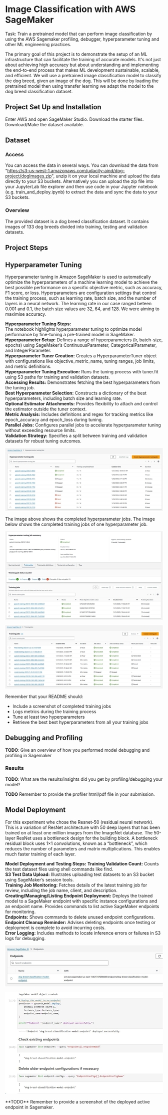 # Image Classification with AWS SageMaker

Task: Train a pretrained model that can perform image classification by using the AWS Sagemaker profiling, debugger, hyperparameter tuning and other ML engineering practices.

The primary goal of this project is to demonstrate the setup of an ML infrastructure that can facilitate the training of accurate models. It's not just about achieving high accuracy but about understanding and implementing the end-to-end process that makes ML development sustainable, scalable, and efficient. We will use a pretrained image classification model to classify the dog breed, given an image of the dog. This will be done by loading the pretrained model then using transfer learning we adapt the model to the dog breed classification dataset.

## Project Set Up and Installation
Enter AWS  and open SageMaker Studio. Download the starter files. Download/Make the dataset available.

## Dataset

### Access
You can access the data in several ways. You can download the data from "https://s3-us-west-1.amazonaws.com/udacity-aind/dog-project/dogImages.zip", unzip it on your local machine and upload the data directly to your S3 buckets.
Alternatively you can upload the zip file into your JupyterLab file explorer and then use code in your Jupyter notebook (e.g. train_and_deploy.ipynb) to extract the data and sync the data to your S3 buckets.

### Overview
The provided dataset is a dog breed classification dataset. It contains images of 133 dog breeds divided into training, testing and validation datasets.

## Project Steps





## Hyperparameter Tuning
Hyperparameter tuning in Amazon SageMaker is used to automatically optimize the hyperparameters of a machine learning model to achieve the best possible performance on a specific objective metric, such as accuracy, F1 score, or loss. Hyperparameters are configuration settings that control the training process, such as learning rate, batch size, and the number of layers in a neural network. The learning rate in our case ranged beteen 0.001 and 0.1, the batch size values are 32, 64, and 128. We were aiming to maximise accuracy.

**Hyperparameter Tuning Steps:**<br>
The notebook highlights hyperparameter tuning to optimize model performance by fine-tuning a pre-trained model in SageMaker.<br>
**Hyperparameter Setup:** Defines a range of hyperparameters (lr, batch-size, epochs) using SageMaker’s ContinuousParameter, CategoricalParameter, and IntegerParameter.<br>
**Hyperparameter Tuner Creation:** Creates a HyperparameterTuner object with configurations like objective_metric_name, tuning ranges, job limits, and metric definitions.<br>
**Hyperparameter Tuning Execution:** Runs the tuning process with tuner.fit using S3 paths for training and validation datasets.<br>
**Accessing Results:** Demonstrates fetching the best hyperparameters from the tuning job.<br>
**Best Hyperparameter Selection:** Constructs a dictionary of the best hyperparameters, including batch size and learning rate.<br>
**Optional Estimator Attachments:** Provides flexibility to attach and control the estimator outside the tuner context.<br>
**Metric Analysis:** Includes definitions and regex for tracking metrics like epoch_accuracy and epoch_loss during tuning.<br>
**Parallel Jobs:** Configures parallel jobs to accelerate hyperparameter tuning without exceeding resource limits.<br>
**Validation Strategy:** Specifies a split between training and validation datasets for robust tuning outcomes.<br>

<p align="center">
  <img src="./screenshots/screenshot_project_4.JPG" />
</p>
The image above shows the completed hyperparameter jobs. The image below shows the completed training jobs of one hyperparameter job.
<p align="center">
  <img src="./screenshots/screenshot_project_5.JPG" />
</p>

<p align="center">
  <img src="./screenshots/screenshot_project_8.JPG" />
</p>

Remember that your README should:
- Include a screenshot of completed training jobs
- Logs metrics during the training process
- Tune at least two hyperparameters
- Retrieve the best best hyperparameters from all your training jobs

## Debugging and Profiling
**TODO**: Give an overview of how you performed model debugging and profiling in Sagemaker

### Results
**TODO**: What are the results/insights did you get by profiling/debugging your model?

**TODO** Remember to provide the profiler html/pdf file in your submission.


## Model Deployment
For this experiment whe chose the Resnet-50 (residual neural network). This is a variation of ResNet architecture with 50 deep layers that has been trained on at least one million images from the ImageNet database. The 50-layer ResNet uses a bottleneck design for the building block. A bottleneck residual block uses 1×1 convolutions, known as a “bottleneck”, which reduces the number of parameters and matrix multiplications. This enables much faster training of each layer.

**Model Deployment and Testing Steps:**
**Training Validation Count:** Counts the test dataset files using shell commands like find.<br>
**S3 Test Data Upload:** Illustrates uploading test datasets to an S3 bucket using SageMaker’s session tools.<br>
**Training Job Monitoring:** Fetches details of the latest training job for review, including the job name, client, and description.<br>
**Creating/Managing/Listing Endpoint Deployment:** Deploys the trained model to a SageMaker endpoint with specific instance configurations and an endpoint name. Provides commands to list active SageMaker endpoints for monitoring.<br>
**Endpoints:** Shows commands to delete unused endpoint configurations.<br>
**Endpoint Cleanup Reminder:** Advises deleting endpoints once testing or deployment is complete to avoid incurring costs.<br>
**Error Logging:** Includes methods to locate inference errors or failures in S3 logs for debugging.<br>

<p align="center">
  <img src="./screenshots/screenshot_project_11.JPG" />
</p>
<p align="center">
  <img src="./screenshots/screenshot_project_12.JPG" />
</p>
**TODO** Remember to provide a screenshot of the deployed active endpoint in Sagemaker.

